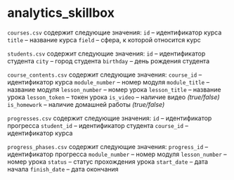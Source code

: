 # analytics_skillbox

`courses.csv` содержит следующие значения:
`id` – идентификатор курса
`title` – название курса
`field` – сфера, к которой относится курс

`students.csv` содержит следующие значения:
`id` – идентификатор студента
`city` – город студента
`birthday` – день рождения студента

`course_contents.csv` содержит следующие значения:
`course_id` – идентификатор курса
`module_number` – номер модуля
`module_title` – название модуля
`lesson_number` – номер урока
`lesson_title` – название урока
`lesson_token` – токен урока
`is_video` – наличие видео *(true/false)*
`is_homework` – наличие домашней работы *(true/false)*

`progresses.csv` содержит следующие значения: 
`id` – идентификатор прогресса
`student_id` – идентификатор студента
 `course_id` – идентификатор курса
 
`progress_phases.csv` содержит следующие значения:
`progress_id` – идентификатор прогресса
`module_number` – номер модуля
`lesson_number` – номер урока
`status` – статус прохождения урока
`start_date` – дата начала
`finish_date` – дата окончания
